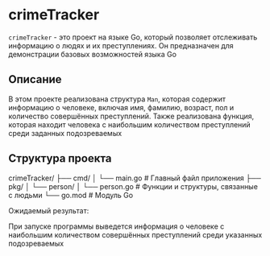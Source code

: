 # crimeTracker

`crimeTracker` - это проект на языке Go, который позволяет отслеживать информацию о людях и их преступлениях. Он предназначен для демонстрации базовых возможностей языка Go

## Описание

В этом проекте реализована структура `Man`, которая содержит информацию о человеке, включая имя, фамилию, возраст, пол и количество совершённых преступлений. Также реализована функция, которая находит человека с наибольшим количеством преступлений среди заданных подозреваемых

## Структура проекта

crimeTracker/
├── cmd/
│ └── main.go # Главный файл приложения
├── pkg/
│ └── person/
│ └── person.go # Функции и структуры, связанные с людьми
└── go.mod # Модуль Go

Ожидаемый результат:

При запуске программы выведется информация о человеке с наибольшим количеством совершённых преступлений среди указанных подозреваемых
